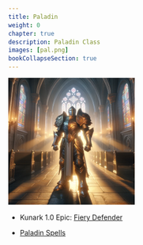 ```yaml
---
title: Paladin
weight: 0
chapter: true
description: Paladin Class
images: [pal.png]
bookCollapseSection: true
---
```


![Classes](pal.png)


- Kunark 1.0 Epic: [Fiery Defender](classes/pal/epic)

- [Paladin Spells](/classes/pal/spells)
